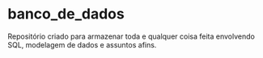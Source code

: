# banco_de_dados
Repositório criado para armazenar toda e qualquer coisa feita envolvendo SQL, modelagem de dados e assuntos afins.

